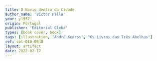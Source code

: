 ```yaml
---
title: O Navio dentro da Cidade
author_name: 'Victor Palla'
year: y1957
origin: Portugal
publisher: 'Editorial Gleba'
types: [book cover, book]
tags: [illustration, "André Kedros", "Os Livros das Três Abelhas"]
ref: sol-010-0040
layout: artifact
date: 2022-02-17
---
```

